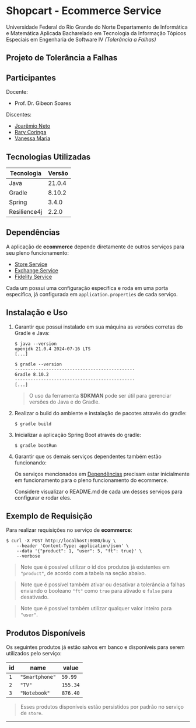# Shopcart - Ecommerce Service

Universidade Federal do Rio Grande do Norte
Departamento de Informática e Matemática Aplicada
Bacharelado em Tecnologia da Informação
Tópicos Especiais em Engenharia de Software IV *(Tolerância a Falhas)*

## Projeto de Tolerância a Falhas

## Participantes

Docente:

- Prof. Dr. Gibeon Soares

Discentes:

- [Joarêmio Neto](https://github.com/Joaremio)
- [Rary Coringa](https://github.com/rarycoringa)
- [Vanessa Maria](https://github.com/Vanessa-Maria2)

## Tecnologias Utilizadas

| Tecnologia    | Versão    |
|              -|          -|
| Java          | 21.0.4    |
| Gradle        | 8.10.2    |
| Spring        | 3.4.0     |
| Resilience4j  | 2.2.0     |

## Dependências

A aplicação de **ecommerce** depende diretamente de outros serviços para seu pleno funcionamento:

- [Store Service](https://github.com/shopcart-ufrn/store-service)
- [Exchange Service](https://github.com/shopcart-ufrn/exchange-service)
- [Fidelity Service](https://github.com/shopcart-ufrn/fidelity-service)

Cada um possui uma configuração específica e roda em uma porta específica, já configurada em `application.properties` de cada serviço.

## Instalação e Uso

1. Garantir que possui instalado em sua máquina as versões corretas do Gradle e Java:

    ```shell
    $ java --version
    openjdk 21.0.4 2024-07-16 LTS
    [...]
    ```

    ```shell
    $ gradle --version
    ----------------------------------------------
    Gradle 8.10.2
    ----------------------------------------------
    [...]
    ```

    > O uso da ferramenta **SDKMAN** pode ser útil para gerenciar versões do Java e do Gradle.

2. Realizar o build do ambiente e instalação de pacotes através do gradle:

    ```shell
    $ gradle build
    ```

3. Inicializar a aplicação Spring Boot através do gradle:

    ```shell
    $ gradle bootRun
    ```

4. Garantir que os demais serviços dependentes também estão funcionando:

    Os serviços mencionados em [Dependências](#dependências) precisam estar inicialmente em funcionamento para o pleno funcionamento do ecommerce.

    Considere visualizar o README.md de cada um desses serviços para configurar e rodar eles.

## Exemplo de Requisição

Para realizar requisições no serviço de **ecommerce**:

```shell
$ curl -X POST http://localhost:8080/buy \
    --header 'Content-Type: application/json' \
    --data '{"product": 1, "user": 5, "ft": true}' \
    --verbose
```

> Note que é possível utilizar o id dos produtos já existentes em `"product"`, de acordo com a tabela na seção abaixo.

> Note que é possível também ativar ou desativar a tolerância a falhas enviando o booleano `"ft"` como `true` para ativado e `false` para desativado.

> Note que é possível também utilizar qualquer valor inteiro para `"user"`.

## Produtos Disponíveis

Os seguintes produtos já estão salvos em banco e disponíveis para serem utilizados pelo serviço:

| id  | name           | value    |
|    -|               -|         -|
| `1` | `"Smartphone"` | `59.99`  |
| `2` | `"TV"`         | `155.34` |
| `3` | `"Notebook"`   | `876.40` |

> Esses produtos disponíveis estão persistidos por padrão no serviço de `store`.

---
